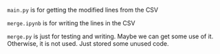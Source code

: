 `main.py` is for getting the modified lines from the CSV

`merge.ipynb` is for writing the lines in the CSV


`merge.py` is just for testing and writing. Maybe we can get some use of it. Otherwise, it is not used. Just stored some unused code.